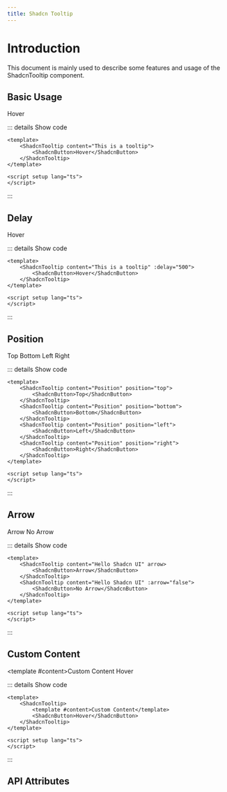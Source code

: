 ```yaml
---
title: Shadcn Tooltip
---
```


# Introduction

This document is mainly used to describe some features and usage of the ShadcnTooltip component.

## Basic Usage

<CodeRunner title="Basic Usage"
    description="Create a simple tooltip.">
    <ShadcnTooltip content="This is a tooltip">
        <ShadcnButton>Hover</ShadcnButton>
    </ShadcnTooltip>
</CodeRunner>

::: details Show code

```vue
<template>
    <ShadcnTooltip content="This is a tooltip">
        <ShadcnButton>Hover</ShadcnButton>
    </ShadcnTooltip>
</template>

<script setup lang="ts">
</script>
```

:::

## Delay

<CodeRunner title="Delay"
    description="Create a tooltip with delay.">
    <ShadcnTooltip content="This is a tooltip" :delay="500">
        <ShadcnButton>Hover</ShadcnButton>
    </ShadcnTooltip>
</CodeRunner>

::: details Show code

```vue
<template>
    <ShadcnTooltip content="This is a tooltip" :delay="500">
        <ShadcnButton>Hover</ShadcnButton>
    </ShadcnTooltip>
</template>

<script setup lang="ts">
</script>
```

:::

## Position

<CodeRunner title="Position"
    description="Create a tooltip with custom position.">
    <ShadcnTooltip content="Position" position="top">
        <ShadcnButton>Top</ShadcnButton>
    </ShadcnTooltip>
    <ShadcnTooltip content="Position" position="bottom">
        <ShadcnButton>Bottom</ShadcnButton>
    </ShadcnTooltip>
    <ShadcnTooltip content="Position" position="left">
        <ShadcnButton>Left</ShadcnButton>
    </ShadcnTooltip>
    <ShadcnTooltip content="Position" position="right">
        <ShadcnButton>Right</ShadcnButton>
    </ShadcnTooltip>
</CodeRunner>

::: details Show code

```vue
<template>
    <ShadcnTooltip content="Position" position="top">
        <ShadcnButton>Top</ShadcnButton>
    </ShadcnTooltip>
    <ShadcnTooltip content="Position" position="bottom">
        <ShadcnButton>Bottom</ShadcnButton>
    </ShadcnTooltip>
    <ShadcnTooltip content="Position" position="left">
        <ShadcnButton>Left</ShadcnButton>
    </ShadcnTooltip>
    <ShadcnTooltip content="Position" position="right">
        <ShadcnButton>Right</ShadcnButton>
    </ShadcnTooltip>
</template>

<script setup lang="ts">
</script>
```

:::

## Arrow

<CodeRunner title="Arrow"
    description="Create a tooltip with arrow.">
    <ShadcnTooltip content="Hello Shadcn UI" arrow>
        <ShadcnButton>Arrow</ShadcnButton>
    </ShadcnTooltip>
    <ShadcnTooltip content="Hello Shadcn UI" :arrow="false">
        <ShadcnButton>No Arrow</ShadcnButton>
    </ShadcnTooltip>
</CodeRunner>

::: details Show code

```vue
<template>
    <ShadcnTooltip content="Hello Shadcn UI" arrow>
        <ShadcnButton>Arrow</ShadcnButton>
    </ShadcnTooltip>
    <ShadcnTooltip content="Hello Shadcn UI" :arrow="false">
        <ShadcnButton>No Arrow</ShadcnButton>
    </ShadcnTooltip>
</template>

<script setup lang="ts">
</script>
```

:::

## Custom Content

<CodeRunner title="Custom Content"
    description="Create a tooltip with custom content.">
    <ShadcnTooltip>
        <template #content>Custom Content</template>
        <ShadcnButton>Hover</ShadcnButton>
    </ShadcnTooltip>
</CodeRunner>

::: details Show code

```vue
<template>
    <ShadcnTooltip>
        <template #content>Custom Content</template>
        <ShadcnButton>Hover</ShadcnButton>
    </ShadcnTooltip>
</template>

<script setup lang="ts">
</script>
```

:::

## API Attributes

<ApiTable title="Tooltip Props"
    :headers="['Attribute', 'Description', 'Type', 'Default Value', 'Depend', 'List']"
    :columns="[
        ['content', 'The content of the tooltip', 'Object', '-', '-', '-'],
        ['delay', 'Delay time', 'Number', '0', '-', '-'],
        ['position', 'The position of the tooltip', 'Enum', 'top', '-', 'top, bottom, left, right'],
        ['arrow', 'Show arrow', 'Boolean', 'true', '-', '-']
    ]">
</ApiTable>

<br />

<ApiTable title="Modal Slots"
    :headers="['Slot', 'Description']"
    :columns="[
        ['default', 'Tooltip trigger'],
        ['content', 'Tooltip content'],
    ]">
</ApiTable>